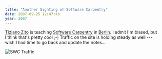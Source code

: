 ```yaml
---
title: "Another Sighting of Software Carpentry"
date: 2007-09-25 12:47:43
year: 2007
---
```

<a href="http://itb.biologie.hu-berlin.de/~zito/">Tiziano Zito</a> is teaching <a href="http://swc.scipy.org">Software Carpentry</a> in <a href="http://itb.biologie.hu-berlin.de/~zito/teaching/SC/">Berlin</a>.  I admit I'm biased, but I think that's pretty cool ;-)  Traffic on the site is holding steady as well --- wish I had time to go back and update the notes...

<img alt="SWC Traffic" id="image1152" src="{{site.github.url}}/files/2007/09/usage.png" />
